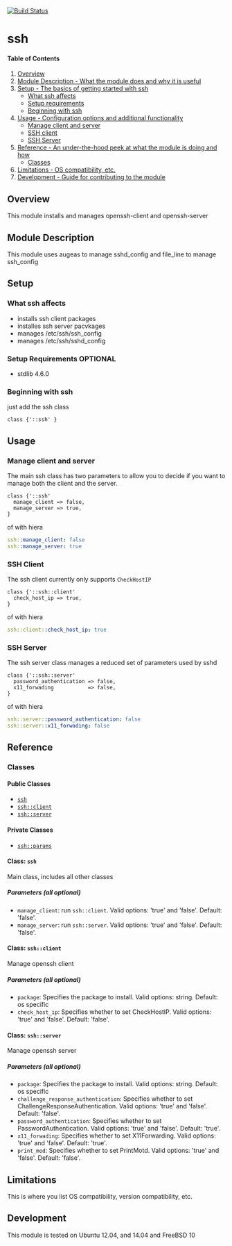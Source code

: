 [![Build Status](https://travis-ci.org/icann-dns/puppet-ssh.svg?branch=master)](https://travis-ci.org/icann-dns/puppet-ssh)
# ssh

#### Table of Contents

1. [Overview](#overview)
2. [Module Description - What the module does and why it is useful](#module-description)
3. [Setup - The basics of getting started with ssh](#setup)
    * [What ssh affects](#what-ssh-affects)
    * [Setup requirements](#setup-requirements)
    * [Beginning with ssh](#beginning-with-ssh)
4. [Usage - Configuration options and additional functionality](#usage)
    * [Manage client and server](#manage-client-and-server)
    * [SSH client](#ssh-client)
    * [SSH Server](#ssh-server)
5. [Reference - An under-the-hood peek at what the module is doing and how](#reference)
    * [Classes](#classes)
5. [Limitations - OS compatibility, etc.](#limitations)
6. [Development - Guide for contributing to the module](#development)

## Overview

This module installs and manages openssh-client and openssh-server

## Module Description

This module uses augeas to manage sshd\_config and file\_line to manage ssh\_config  
## Setup

### What ssh affects

* installs ssh client packages
* installes ssh server pacvkages
* manages /etc/ssh/ssh\_config
* manages /etc/ssh/sshd\_config

### Setup Requirements **OPTIONAL**

* stdlib 4.6.0

### Beginning with ssh

just add the ssh class

```puppet
class {'::ssh' }
```

## Usage

### Manage client and server

The main ssh class has two parameters to allow you to decide if you want to 
manage both the client and the server.

```puppet
class {'::ssh' 
  manage_client => false,
  manage_server => true,
}
```

of with hiera

```yaml
ssh::manage_client: false
ssh::manage_server: true
```

### SSH Client

The ssh client currently only supports `CheckHostIP`

```puppet
class {'::ssh::client' 
  check_host_ip => true,
}
```

of with hiera

```yaml
ssh::client::check_host_ip: true
```

### SSH Server

The ssh server class manages a reduced set of parameters used by sshd

```puppet
class {'::ssh::server' 
  password_authentication => false,
  x11_forwading           => false,
}
```

of with hiera

```yaml
ssh::server::password_authentication: false
ssh::server::x11_forwading: false
```

## Reference

### Classes

#### Public Classes

* [`ssh`](#class-ssh)
* [`ssh::client`](#class-sshclient)
* [`ssh::server`](#class-sshserver)

#### Private Classes

* [`ssh::params`](#class-sshparams)

#### Class: `ssh`

Main class, includes all other classes

##### Parameters (all optional)

* `manage_client`: run `ssh::client`. Valid options: 'true' and 'false'. Default: 'false'.
* `manage_server`: run `ssh::server`. Valid options: 'true' and 'false'. Default: 'false'. 

#### Class: `ssh::client`

Manage openssh client

##### Parameters (all optional)

* `package`: Specifies the package to install. Valid options: string. Default: os specific
* `check_host_ip`: Specifies whether to set CheckHostIP. Valid options: 'true' and 'false'. Default: 'false'.

#### Class: `ssh::server`

Manage openssh server

##### Parameters (all optional)

* `package`: Specifies the package to install. Valid options: string. Default: os specific
* `challenge_response_authentication`: Specifies whether to set ChallengeResponseAuthentication. Valid options: 'true' and 'false'. Default: 'false'.
* `password_authentication`: Specifies whether to set PasswordAuthentication. Valid options: 'true' and 'false'. Default: 'true'.
* `x11_forwading`: Specifies whether to set X11Forwarding. Valid options: 'true' and 'false'. Default: 'true'.
* `print_mod`: Specifies whether to set PrintMotd. Valid options: 'true' and 'false'. Default: 'false'.

## Limitations

This is where you list OS compatibility, version compatibility, etc.

## Development

This module is tested on Ubuntu 12.04, and 14.04 and FreeBSD 10 

